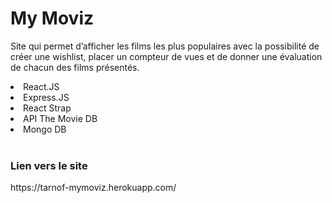 # My Moviz
Site qui permet d’afficher les films les plus populaires avec la possibilité de créer une wishlist, placer un compteur de vues et de donner une évaluation de chacun des films présentés.
<br>
<li>React.JS</li>
<li>Express.JS</li>
<li>React Strap</li>
<li>API The Movie DB</li>
<li>Mongo DB</li>
<br>
<H3>Lien vers le site</H3>
https://tarnof-mymoviz.herokuapp.com/
